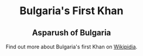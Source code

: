 <html>
 <header>
  <h1>Bulgaria's First Khan</h1>
  <h2>Asparush of Bulgaria</h2>
 <footer><p>Find out more about Bulgaria's first Khan on <a href="https://en.wikipedia.org/wiki/Asparuh_of_Bulgaria"  target="_blank">Wikipidia</a>.<p></footer>
</html>

